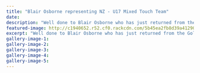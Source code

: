 ```yaml
---
title: "Blair Osborne representing NZ - U17 Mixed Touch Team"
date: 
description: "Well done to Blair Osborne who has just returned from the Gold Coast, Australia representing NZ in the U17 Mixed Touch Team."
featured-image: http://c1940652.r52.cf0.rackcdn.com/5b45ea2fb8d39a4129000475/mixed-touch-team.gif
excerpt: "Well done to Blair Osborne who has just returned from the Gold Coast, Australia representing NZ in the U17 Mixed Touch Team."
gallery-image-1: 
gallery-image-2: 
gallery-image-3: 
gallery-image-4: 
gallery-image-5: 
---
```

